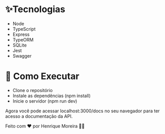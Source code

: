 # ✨Tecnologias
* Node
* TypeScript
* Express
* TypeORM
* SQLite
* Jest
* Swagger

# 🚀 Como Executar
* Clone o repositório
* Instale as dependências (npm install)
* Inicie o servidor (npm run dev)

Agora você pode acessar localhost:3000/docs no seu navegador para ter acesso a documentação da API.

Feito com ♥ por Henrique Moreira 👋🏻

